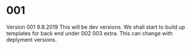 # 001
Version 001 9.8.2019
This will be dev versions. We shall start to build up templates for back end under 002 003 extra. This can change with deplyment versions. 
